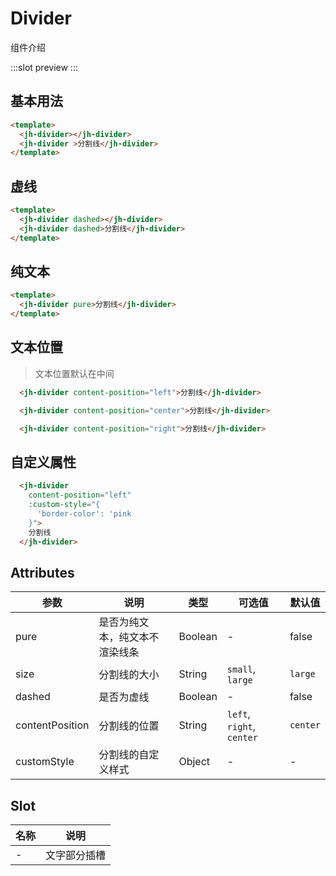 # Divider

组件介绍

:::slot preview
<ClientOnly>
  <jh-divider-demo />
</ClientOnly>
:::

## 基本用法

```html
<template>
  <jh-divider></jh-divider>
  <jh-divider >分割线</jh-divider>  
</template>
```

## 虚线

```html
<template>
  <jh-divider dashed></jh-divider>
  <jh-divider dashed>分割线</jh-divider>  
</template>
```

## 纯文本
```html
<template>
  <jh-divider pure>分割线</jh-divider>  
</template>
```

## 文本位置

> 文本位置默认在中间

```html
  <jh-divider content-position="left">分割线</jh-divider>  

  <jh-divider content-position="center">分割线</jh-divider>  

  <jh-divider content-position="right">分割线</jh-divider>  
```


## 自定义属性
```html
  <jh-divider 
    content-position="left"
    :custom-style="{
      'border-color': 'pink
    }">
    分割线
  </jh-divider>  
```

## Attributes

| 参数 | 说明 | 类型 | 可选值 | 默认值 |
| --- | --- | --- | --- | --- |
| pure | 是否为纯文本，纯文本不渲染线条 | Boolean | - | false |
| size | 分割线的大小 | String | `small`, `large`  | `large` |
| dashed | 是否为虚线 | Boolean | - | false |
| contentPosition | 分割线的位置 | String | `left`, `right`, `center` | `center` |
| customStyle | 分割线的自定义样式 | Object | - | - |

## Slot

| 名称  | 说明               |
| ------ | ------------------ |
| - | 文字部分插槽 |
